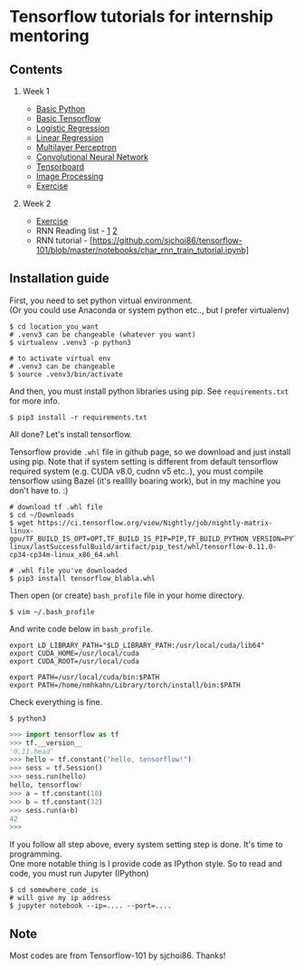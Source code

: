 # Tensorflow tutorials for internship mentoring

## Contents

1. Week 1
    - [Basic Python](notebooks/basic_python.ipynb)
    - [Basic Tensorflow](notebooks/basic_tf.ipynb)
    - [Logistic Regression](notebooks/logistic_regression.ipynb)
    - [Linear Regression](notebooks/linear_regression.ipynb)
    - [Multilayer Perceptron](notebooks/mlp.ipynb)
    - [Convolutional Neural Network](notebooks/cnn.ipynb)
    - [Tensorboard](notebooks/tensorboard.ipynb)
    - [Image Processing](notebooks/image_processing.ipynb)
    - [Exercise](notebooks/exercise.ipynb)

2. Week 2

    - [Exercise](notebooks/flowers.ipynb)
    - RNN Reading list - [1](http://karpathy.github.io/2015/05/21/rnn-effectiveness/) [2](https://medium.com/@erikhallstrm/hello-world-rnn-83cd7105b767#.1d68gqvcf)
    - RNN tutorial - [https://github.com/sjchoi86/tensorflow-101/blob/master/notebooks/char_rnn_train_tutorial.ipynb]

## Installation guide

First, you need to set python virtual environment.<br>
(Or you could use Anaconda or system python etc.., but I prefer virtualenv)

```shell
$ cd location_you_want
# .venv3 can be changeable (whatever you want)
$ virtualenv .venv3 -p python3

# to activate virtual env
# .venv3 can be changeable
$ source .venv3/bin/activate
```

And then, you must install python libraries using pip. See `requirements.txt` for more info.

```shell
$ pip3 install -r requirements.txt
```

All done? Let's install tensorflow.

Tensorflow provide `.whl` file in github page, so we download and just install using pip. Note that if system setting is different from default tensorflow required system (e.g. CUDA v8.0, cudnn v5 etc..), you must compile tensorflow using Bazel (it's realllly boaring work), but in my machine you don't have to. :) 

```shell
# download tf .whl file
$ cd ~/Downloads
$ wget https://ci.tensorflow.org/view/Nightly/job/nightly-matrix-linux-gpu/TF_BUILD_IS_OPT=OPT,TF_BUILD_IS_PIP=PIP,TF_BUILD_PYTHON_VERSION=PYTHON3,label=gpu-linux/lastSuccessfulBuild/artifact/pip_test/whl/tensorflow-0.11.0-cp34-cp34m-linux_x86_64.whl

# .whl file you've downloaded
$ pip3 install tensorflow_blabla.whl
```

Then open (or create) `bash_profile` file in your home directory.

```shell
$ vim ~/.bash_profile
```

And write code below in `bash_profile`.

```shell
export LD_LIBRARY_PATH="$LD_LIBRARY_PATH:/usr/local/cuda/lib64"
export CUDA_HOME=/usr/local/cuda
export CUDA_ROOT=/usr/local/cuda

export PATH=/usr/local/cuda/bin:$PATH
export PATH=/home/nmhkahn/Library/torch/install/bin:$PATH
```

Check everything is fine.

```shell
$ python3
```

```python
>>> import tensorflow as tf
>>> tf.__version__
'0.11.head'
>>> hello = tf.constant("hello, tensorflow!")
>>> sess = tf.Session()
>>> sess.run(hello)
hello, tensorflow!
>>> a = tf.constant(10)
>>> b = tf.constant(32)
>>> sess.run(a+b)
42
>>>
```

If you follow all step above, every system setting step is done. It's time to programming.<br>
One more notable thing is I provide code as IPython style. So to read and code, you must run Jupyter (IPython)

```shell
$ cd somewhere_code_is
# will give my ip address
$ jupyter notebook --ip=.... --port=....
```

## Note

Most codes are from Tensorflow-101 by sjchoi86. Thanks!

